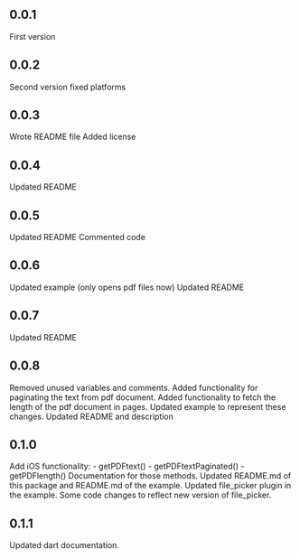 ## 0.0.1
First version
## 0.0.2
Second version fixed platforms
## 0.0.3
Wrote README file
Added license
## 0.0.4
Updated README
## 0.0.5
Updated README
Commented code
## 0.0.6
Updated example (only opens pdf files now)
Updated README
## 0.0.7
Updated README
## 0.0.8
Removed unused variables and comments.
Added functionality for paginating the text from pdf document.
Added functionality to fetch the length of the pdf document in pages.
Updated example to represent these changes.
Updated README and description
## 0.1.0
Add iOS functionality:
	- getPDFtext()
	- getPDFtextPaginated()
	- getPDFlength()
Documentation for those methods.
Updated README.md of this package and README.md of the example.
Updated file_picker plugin in the example. Some code changes to reflect new version of file_picker.
## 0.1.1
Updated dart documentation.